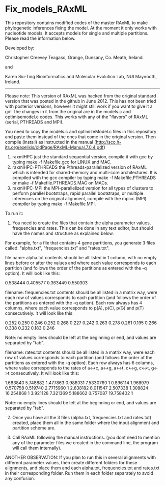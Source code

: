 Fix_models_RAxML
================

This repository contains modified codes of the master RAxML to make phylogenetic inferences fixing the model. At the moment it only works with nucleotide models.
It accepts models for single and multiple partitions.
Please read the information below.

Developed by:
 
Christopher Creevey
Teagasc, Grange, Dunsany, Co. Meath, Ireland.

and

Karen Siu-Ting
Bioinformatics and Molecular Evolution Lab, NUI Maynooth, Ireland.

------------------------------------------------------------------

Please note:
This version of RAxML was hacked from the original standard version that was posted in the github in June 2012. This has not been tried with posterior versions, however it might still work if you want to give it a go!
The changes in it from the original are in the models.c and optimisemodel.c codes. This works with any of the "flavors" of RAxML (serial, PTHREADS and MPI).

You need to copy the models.c and optimizeModel.c files in this repository and paste them instead of the ones that come in the original version. 
Then compile (install) as instructed in the manual (http://sco.h-its.org/exelixis/oldPage/RAxML-Manual.7.0.4.pdf)

1. raxmlHPC just the standard sequential version, compile it with gcc by typing make -f Makefile.gcc
for LINUX and MAC.
2. raxmlHPC-PTHREADS the Pthreads-parallelized version of RAxML which is intended for shared-memory
and multi-core architectures. It is compiled with the gcc compiler by typing make -f Makefile.PTHREADS
or make -f Makefile.PTHREADS.MAC on MACs.
3. raxmlHPC-MPI the MPI-parallelized version for all types of clusters to perform parallel bootstraps, rapid
parallel bootstraps, or multiple inferences on the original alignment, compile with the mpicc (MPI)
compiler by typing make -f Makefile.MPI.

To run it:

1. You need to create the files that contain the alpha parameter values, frequencies and rates. This can be done in any text editor, but should have the names and structure as explained below.

For example, for a file that contains 4 gene partitions, you generate 3 files called: "alpha.txt", "frequencies.txt" and "rates.txt".

file name: alpha.txt
contents should be all listed in 1 column, with no empty lines before or after the values and where each value corresponds to each partition (and follows the order of the partitions as entered with the -q option). It will look like this:

0.538444
0.405577
0.363449
0.550303

filename: frequencies.txt
contents should  be all listed in a matrix way, were each row of values corresponds to each partition (and follows the order of the partitions as entered with the -q option). Each row always has 4 columns, where each value corresponds to p(A), p(C), p(G) and p(T) consecutively. It will look like this:

0.252	0.250	 0.246	  0.252
0.268	0.227	 0.242    0.263
0.278	0.261	 0.195    0.266
0.338	0.232	 0.183    0.246

Note: no empty lines should be left at the beginning or end, and values are separated by "tab".

filename: rates.txt
contents should be all listed in a matrix way, were each row of values corresponds to each partition (and follows the order of the partitions as entered with the -q option). Each row always has 6 columns, where value corresponds to the rates of a<->c, a<->g, a<->t, c<->g, c<->t, g<->t consecutively. It will look like this:  

1.683840 5.748882  1.477863   0.988031	  7.5330760 1
0.896114 1.968979  0.570758   0.519740	  2.7715960 1
2.638182 8.011547  2.507338   1.308824	  16.254868 1
3.921128 7.321369  5.188662   0.757087	  19.758402 1

Note: no empty lines should be left at the beginning or	end, and values are separated by "tab".

2) Once you have all the 3 files (alpha.txt, frequencies.txt and rates.txt) created, place them all in the same folder where the input alignment and partition scheme are.

3) Call RAxML following the manual instructions. (you dont need to mention any of the parameter files we created in the command line, the program will call them internally).

ANOTHER OBSERVATION: If you plan to run this in several alignments with different parameter values, then create different folders for these alignments, and place them and each alpha.txt, frequencies.txt and rates.txt in their corresponding folder. Run them in each folder separately to avoid any confusion.

